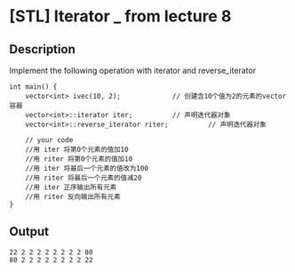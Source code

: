 # [STL] Iterator _ from lecture 8

## Description
Implement the following operation with iterator and reverse_iterator
```
int main() {                             
	vector<int> ivec(10, 2);             // 创建含10个值为2的元素的vector容器
	vector<int>::iterator iter;	         // 声明迭代器对象
	vector<int>::reverse_iterator riter;          // 声明迭代器对象
	
	// your code
	//用 iter 将第0个元素的值加10
	//用 riter 将第0个元素的值加10
	//用 iter 将最后一个元素的值改为100
	//用 riter 将最后一个元素的值减20
	//用 iter 正序输出所有元素
	//用 riter 反向输出所有元素
}
```
## Output
```
22 2 2 2 2 2 2 2 2 80 
80 2 2 2 2 2 2 2 2 22 

```
